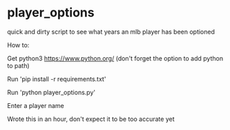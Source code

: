 # player_options
quick and dirty script to see what years an mlb player has been optioned

How to:
  
  Get python3 https://www.python.org/ (don't forget the option to add python to path)
  
  Run 'pip install -r requirements.txt'
  
  Run 'python player_options.py'
  
  Enter a player name 


Wrote this in an hour, don't expect it to be too accurate yet

